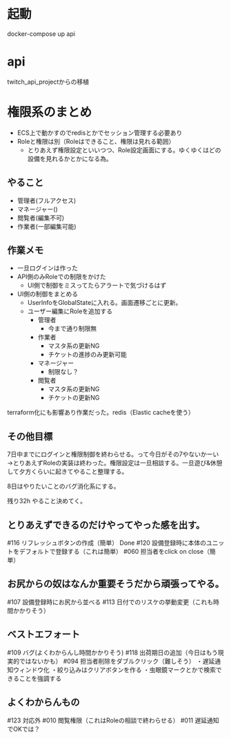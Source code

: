 # 起動
docker-compose up api

# api

twitch_api_projectからの移植


# 権限系のまとめ

- ECS上で動かすのでredisとかでセッション管理する必要あり
- Roleと権限は別（Roleはできること、権限は見れる範囲）
  - とりあえず権限設定といいつつ、Role設定画面にする。ゆくゆくはどの設備を見れるかとかになる為。



## やること
- 管理者(フルアクセス)
- マネージャー()
- 閲覧者(編集不可)
- 作業者(一部編集可能)


## 作業メモ
 - 一旦ログインは作った
 - API側のみRoleでの制限をかけた
   - UI側で制御をミスってたらアラートで気づけるはず
 - UI側の制御をまとめる
   - UserInfoをGlobalStateに入れる。画面遷移ごとに更新。
   - ユーザー編集にRoleを追加する
     - 管理者
       - 今まで通り制限無
     - 作業者
       - マスタ系の更新NG
       - チケットの進捗のみ更新可能
     - マネージャー
       - 制限なし？
     - 閲覧者
       - マスタ系の更新NG
       - チケットの更新NG

terraform化にも影響あり作業だった。redis（Elastic cacheを使う）

## その他目標
7日中までにログインと権限制御を終わらせる。って今日がその7やないかーい
→とりあえずRoleの実装は終わった。権限設定は一旦相談する。一旦遊び&休憩して夕方くらいに起きてやること整理する。

8日はやりたいことのバグ消化系にする。

残り32h やること決めてく。


## とりあえずできるのだけやってやった感を出す。
#116 リフレッシュボタンの作成（簡単） Done
#120 設備登録時に本体のユニットをデフォルトで登録する（これは簡単）
#060 担当者をclick on close（簡単）

## お尻からの奴はなんか重要そうだから頑張ってやる。
#107 設備登録時にお尻から並べる
#113 日付でのリスケの挙動変更（これも時間かかりそう）

## ベストエフォート
#109 バグ(よくわからんし時間かかりそう)
#118 出荷期日の追加（今日はもう現実的ではないかも）
#094 担当者削除をダブルクリック（難しそう）
・遅延通知ウィンドウ化
・絞り込みはクリアボタンを作る
・虫眼鏡マークとかで検索できることを強調する

## よくわからんもの

#123 対応外
#010 閲覧権限（これはRoleの相談で終わらせる）
#011 遅延通知でOKでは？

